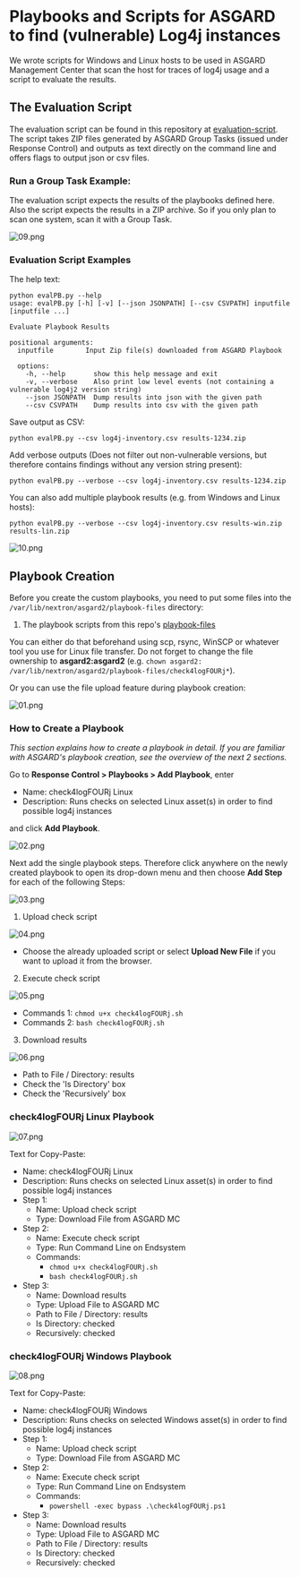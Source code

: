 # Playbooks and Scripts for ASGARD to find (vulnerable) Log4j instances
We wrote scripts for Windows and Linux hosts to be used in ASGARD Management Center that scan the host for traces of log4j usage and a script to evaluate the results.

## The Evaluation Script
The evaluation script can be found in this repository at [evaluation-script](evaluation-script). The script takes ZIP files generated by ASGARD Group Tasks (issued under Response Control)
and outputs as text directly on the command line and offers flags to output json or csv files.

### Run a Group Task Example:

The evaluation script expects the results of the playbooks defined here. Also the script expects the results in a ZIP archive. So if you only plan to scan one system, scan it with a Group Task.

![09.png](img/09.png)

### Evaluation Script Examples

The help text:

```none
python evalPB.py --help
usage: evalPB.py [-h] [-v] [--json JSONPATH] [--csv CSVPATH] inputfile [inputfile ...]

Evaluate Playbook Results

positional arguments:
  inputfile        Input Zip file(s) downloaded from ASGARD Playbook

  options:
    -h, --help       show this help message and exit
    -v, --verbose    Also print low level events (not containing a vulnerable log4j2 version string)
    --json JSONPATH  Dump results into json with the given path
    --csv CSVPATH    Dump results into csv with the given path
```

Save output as CSV:

```none
python evalPB.py --csv log4j-inventory.csv results-1234.zip
```

Add verbose outputs (Does not filter out non-vulnerable versions, but therefore contains findings without any version string present):

```none
python evalPB.py --verbose --csv log4j-inventory.csv results-1234.zip
```

You can also add multiple playbook results (e.g. from Windows and Linux hosts):
```none
python evalPB.py --verbose --csv log4j-inventory.csv results-win.zip results-lin.zip
```

![10.png](img/10.png)

## Playbook Creation
Before you create the custom playbooks, you need to put some files into the `/var/lib/nextron/asgard2/playbook-files` directory:

1. The playbook scripts from this repo's [playbook-files](playbook-files)

You can either do that beforehand using scp, rsync, WinSCP or whatever tool you use for Linux file transfer. Do not forget to change the file ownership to **asgard2:asgard2**
(e.g. `chown asgard2: /var/lib/nextron/asgard2/playbook-files/check4logFOURj*`).

Or you can use the file upload feature during playbook creation:

![01.png](img/01.png)

### How to Create a Playbook
*This section explains how to create a playbook in detail. If you are familiar with ASGARD's playbook creation, see the overview of the next 2 sections.*

Go to **Response Control > Playbooks > Add Playbook**, enter
* Name: check4logFOURj Linux
* Description: Runs checks on selected Linux asset(s) in order to find possible log4j instances

and click **Add Playbook**.

![02.png](img/02.png)

Next add the single playbook steps. Therefore click anywhere on the newly created playbook to open its drop-down menu and then choose **Add Step** for each of the following Steps:

![03.png](img/03.png)

1. Upload check script

![04.png](img/04.png)

- Choose the already uploaded script or select **Upload New File** if you want to upload it from the browser.

2. Execute check script

![05.png](img/05.png)

- Commands 1: `chmod u+x check4logFOURj.sh`
- Commands 2: `bash check4logFOURj.sh`
    
3. Download results 

![06.png](img/06.png)

- Path to File / Directory: results
- Check the 'Is Directory' box
- Check the 'Recursively' box

### check4logFOURj Linux Playbook

![07.png](img/07.png)

Text for Copy-Paste:
* Name: check4logFOURj Linux
* Description: Runs checks on selected Linux asset(s) in order to find possible log4j instances
* Step 1:
	* Name: Upload check script
    * Type: Download File from ASGARD MC
* Step 2:
	* Name: Execute check script
    * Type: Run Command Line on Endsystem
    * Commands:
        - `chmod u+x check4logFOURj.sh`
        - `bash check4logFOURj.sh`
* Step 3:
	* Name: Download results
    * Type: Upload File to ASGARD MC
    * Path to File / Directory: results
    * Is Directory: checked
    * Recursively: checked

### check4logFOURj Windows Playbook

![08.png](img/08.png)

Text for Copy-Paste:
* Name: check4logFOURj Windows
* Description: Runs checks on selected Windows asset(s) in order to find possible log4j instances
* Step 1:
	* Name: Upload check script
    * Type: Download File from ASGARD MC
* Step 2:
	* Name: Execute check script
    * Type: Run Command Line on Endsystem
    * Commands:
        - `powershell -exec bypass .\check4logFOURj.ps1`
* Step 3:
	* Name: Download results
    * Type: Upload File to ASGARD MC
    * Path to File / Directory: results
    * Is Directory: checked
    * Recursively: checked
